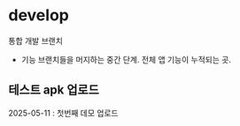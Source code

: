 # develop

통합 개발 브랜치

- 기능 브랜치들을 머지하는 중간 단계. 전체 앱 기능이 누적되는 곳.


## 테스트 apk 업로드

2025-05-11 : 첫번째 데모 업로드
